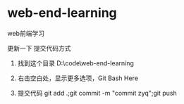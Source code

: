 # web-end-learning
web前端学习

更新一下
提交代码方式

1. 找到这个目录 D:\code\web-end-learning

2. 右击空白处，显示更多选项，Git Bash Here

3. 提交代码
git add .;git commit -m "commit zyq";git push




